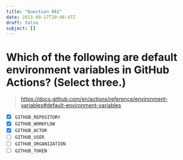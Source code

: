 ```yaml
---
title: "Question 061"
date: 2023-09-17T20:48:47Z
draft: false
subject: []
---
```


# Which of the following are default environment variables in GitHub Actions? (Select three.)

> https://docs.github.com/en/actions/reference/environment-variables#default-environment-variables

- [x] `GITHUB_REPOSITORY`
- [x] `GITHUB_WORKFLOW`
- [x] `GITHUB_ACTOR`
- [ ] `GITHUB_USER`
- [ ] `GITHUB_ORGANIZATION`
- [ ] `GITHUB_TOKEN`
